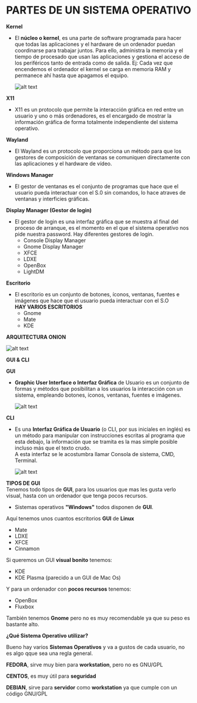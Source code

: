 # PARTES DE UN SISTEMA OPERATIVO  

**Kernel**  
* El **núcleo o kernel**, es una parte de software programada para hacer que todas las aplicaciones y el hardware de un ordenador puedan   coordinarse para trabajar juntos. Para ello, administra la memoria y el tiempo de procesado que  usan las aplicaciones y gestiona el     acceso de los periféricos tanto de entrada como de salida.
  Ej: Cada vez que encendemos el ordenador el kernel se carga en memoria RAM y permanece ahí hasta que apagamos el equipo.  
  
  ![alt text](https://arquicompuv.files.wordpress.com/2013/08/download.jpg)  
  
**X11**

 * X11 es un protocolo que permite la interacción gráfica en red entre un usuario y uno o más ordenadores, es el encargado de mostrar la   información gráfica de forma totalmente independiente del sistema operativo.  
 
**Wayland**  

 * El Wayland es un protocolo que proporciona un método para que los gestores de composición de ventanas se comuniquen directamente con   las aplicaciones y el hardware de vídeo.  

**Windows Manager**

 * El gestor de ventanas es el conjunto de programas  que hace que el usuario pueda interactuar con el S.0 sin comandos, lo hace atraves   de ventanas y interficies gráficas.

**Display Manager (Gestor de login)**

  * El gestor de login es una interfaz gráfica que se muestra al final del proceso de arranque, es el momento en el que el sistema           operativo nos pide nuestra password. Hay diferentes gestores de login.  
    * Console Display Manager
    * Gnome Display Manager
    * XFCE
    * LDXE
    * OpenBox
    * LightDM  
    
**Escritorio**

  * El escritorio es un conjunto de botones, íconos, ventanas, fuentes e imágenes que hace que el usuario pueda interactuar con el S.O  
  **HAY VARIOS ESCRITORIOS**
    * Gnome
    * Mate
    * KDE
    
    
**ARQUITECTURA ONION**  

![alt text](https://lh3.googleusercontent.com/kO_2VgIqj36_tkkpRV4b-eCv3kjfF4BFgAD5NrqqNpouy6pdulsznlFXx9Xykzo0QQAJ44Spa0rVjrJ1r0f4=w1366-h631) 

**GUI & CLI**  

**GUI**  
* **Graphic User Interface o Interfaz Gráfica** de Usuario es un conjunto de formas y métodos que posibilitan a los usuarios la interacción con un sistema, empleando botones, íconos, ventanas, fuentes e imágenes.  

  ![alt text](https://i0.wp.com/thetechhacker.com/wp-content/uploads/2017/01/What-is-GUI-Graphical-user-Interface.jpg)

**CLI**
* Es una **Interfaz Gráfica de Usuario** (o CLI, por sus iniciales en inglés) es un método para manipular con instrucciones escritas al programa que esta debajo, la información que se tramita es la mas simple posible incluso más que el texto crudo.  
  A esta interfaz se le acostumbra llamar Consola de sistema, CMD, Terminal.  
  
  ![alt text](https://bandageek.com/wp-content/uploads/2016/09/vim.png)  
  
**TIPOS DE GUI**  
  Tenemos todo tipos de **GUI**, para los usuarios que mas les gusta verlo visual, hasta con un ordenador que tenga pocos recursos.  
  * Sistemas operativos **"Windows"** todos disponen de **GUI**.  
  
  Aquí tenemos unos cuantos escritorios **GUI** de **Linux**  
  * Mate  
  * LDXE  
  * XFCE  
  * Cinnamon  
  
Si queremos un GUI **visual bonito** tenemos:

* KDE
* KDE Plasma (parecido a un GUI de Mac Os)

Y para un ordenador con **pocos recursos** tenemos:

* OpenBox
* Fluxbox

También tenemos **Gnome** pero no es muy recomendable ya que su peso es bastante alto.  

**¿Qué Sistema Operativo utilizar?**

Bueno hay varios **Sistemas Operativos** y va a gustos de cada usuario, no es algo qque sea una regla general.

**FEDORA**, sirve muy bien para **workstation**, pero no es GNU/GPL

**CENTOS**, es muy útil para **seguridad**

**DEBIAN**, sirve para **servidor** como **workstation** ya que cumple con un código GNU/GPL
